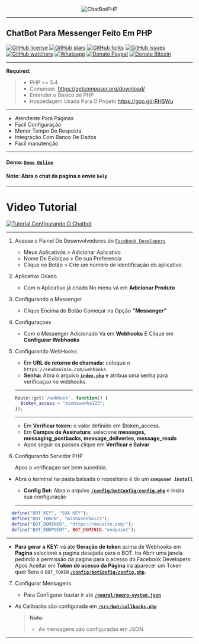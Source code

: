 
<p align="center"> <img src="https://i.imgur.com/6KXNtkF.png" alt="ChatBotPHP"/> </p>

----------

## ChatBot Para Messenger Feito Em PHP 
[![GitHub license](https://img.shields.io/badge/license-MIT-blue.svg)](https://raw.githubusercontent.com/PaulaoDev/ChatBot-PHP-Facebook/master/LICENSE)
[![GitHub stars](https://img.shields.io/github/stars/PaulaoDev/ChatBot-PHP-Facebook.svg)](https://github.com/PaulaoDev/ChatBot-PHP-Facebook/stargazers)
[![GitHub forks](https://img.shields.io/github/forks/PaulaoDev/ChatBot-PHP-Facebook.svg)](https://github.com/PaulaoDev/ChatBot-PHP-Facebook/fork)
[![GitHub issues](https://img.shields.io/github/issues/PaulaoDev/ChatBot-PHP-Facebook.svg)](https://github.com/PaulaoDev/ChatBot-PHP-Facebook/issues)
[![GitHub watchers](https://img.shields.io/github/watchers/badges/shields.svg?style=social&label=Watch)](https://github.com/PaulaoDev/ChatBot-PHP-Facebook/subscription)
[![Whatsapp](https://img.shields.io/badge/Whatsapp-On-green.svg)](https://bit.ly/whatsappdopaulo)
[![Donate Paypal](https://img.shields.io/badge/Donate-PayPal-green.svg)](https://goo.gl/ujU2QU)
[![Donate Bitcoin](https://img.shields.io/badge/Donate-Bitcoin-yellow.svg)](https://blockchain.info/address/37RWdwgsXK94pANXm9fHv722k4zQmtmCpH)

----------


 **Required:** 
  > - PHP >= 5.4
  > - Composer. https://getcomposer.org/download/
  > - Entender o Basico de PHP 
  > - Hospedagem Usada Para O Projeto https://goo.gl/rRHSWu

---------

   - Atendente Para Paginas
   - Facil Configuração
   - Menor Tempo De Resposta
   - Integração Com Banco De Dados
   - Facil manutenção

----------

#### **Demo:** [`Demo Online`](https://www.facebook.com/PDeveloperchatbots/)
#### **Note:** Abra o chat da pagina e envie **`help`**
    

----------


# Video Tutorial


[![Tutorial Configurando O Chatbot](https://i.imgur.com/APHcJIE.jpg)](https://www.youtube.com/watch?v=_HQfTZLV1lA)


----------

 1. Acesse o Painel De Desenvolvedores do [`Facebook Developers`](https://developers.facebook.com)

 
	 * Meus Aplicativos > Adicionar Aplicativo
	 * Nome De Exibiçao > De sua Preferencia
	 * Clique no Botão > Crie um número de identificação do aplicativo.
	
 2. Aplicativo Criado

	* Com o Aplicativo já criado  No menu vá em  **Adicionar Produto**
	

 3. Configurando o Messenger

	* Clique Encima do Botão Começar na Opção **"Messenger"**

 4. Configuraçoes

	* Com o Messenger Adicionado Vá em **Webhooks** E Clique em **Configurar Webhooks**

 5. Configurando WebHooks


	* Em **URL de retorno de chamada:** coloque o `https://seudominio.com/webhooks`.
	* **Senha:** Abra o arquivo **[`index.php`](https://github.com/PaulaoDev/ChatBot-PHP-Facebook/blob/master/index.php)** e atribua uma senha para verificaçao no webhooks.
	      
    
    ---------
    
    
	```php
	Route::get('/webhook', function() {
      $token_access = "minhasenha123";
    });
   	```
   	      
    
    ---------
    
    
	* Em **Verificar token:** o valor definido em $token_access.
	* Em **Campos de Assinatura:** selecione **messages, messaging_postbacks, message_deliveries, message_reads**
	* Apos seguir os passos clique em **Verificar e Salvar**
	
	
 6. Configurando Servidor PHP

	Apos a verificaçao ser bem sucedida.
	
  - Abra o terminal na pasta baixada o repositorio é de um **`composer install`**
	* **Config Bot:** Abra o arquivo **[`/config/botConfig/config.php`](https://github.com/PaulaoDev/ChatBot-PHP-Facebook/blob/master/config/botConfig/config.php)** e insira sua configuração
      
    
    ---------
    
    
  ```php
    define("BOT_KEY", "SUA KEY");
	define("BOT_TOKEN", "minhasenha123");
	define("BOT_DOMINIO", "https://meusite.com/");
	define("BOT_ENDPOINT", BOT_DOMINIO."endpoint");
   ```
   
    
   ----------
    
    
 * **Para gerar a KEY:** vá ate **Geração de token** acima de Webhooks em **Pagina** selecione a pagina desejada para o BOT. Ira Abrir uma janela pedindo a permissão da pagina para o acesso do Facebook Developers. Apos Aceitar em **Token de acesso da Página** ira aparecer um Token quer Sera o `BOT_TOKEN` **[`/config/botConfig/config.php`](https://github.com/PaulaoDev/ChatBot-PHP-Facebook/blob/master/config/botConfig/config.php)**.


 7. Configurar Mensagens

	- Para Configurar bastar ir ate **[`/neural/neuro-system.json`](https://github.com/PaulaoDev/ChatBot-PHP-Facebook/blob/master/neural/neuro-system.json)** 
  - As Callbacks são configurada em **[`/src/bot/callbacks.php`](https://github.com/PaulaoDev/ChatBot-PHP-Facebook/blob/master/src/bot/callbacks.php)**
  
	> **Note:**
	> - As mensagens são configuradas em JSON.

___________
